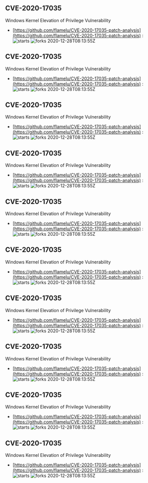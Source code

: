 ## CVE-2020-17035
 Windows Kernel Elevation of Privilege Vulnerability

- [https://github.com/flamelu/CVE-2020-17035-patch-analysis](https://github.com/flamelu/CVE-2020-17035-patch-analysis) :  
![starts](https://img.shields.io/github/stars/flamelu/CVE-2020-17035-patch-analysis.svg) 
![forks](https://img.shields.io/github/forks/flamelu/CVE-2020-17035-patch-analysis.svg) 
2020-12-28T08:13:55Z

## CVE-2020-17035
 Windows Kernel Elevation of Privilege Vulnerability

- [https://github.com/flamelu/CVE-2020-17035-patch-analysis](https://github.com/flamelu/CVE-2020-17035-patch-analysis) :  
![starts](https://img.shields.io/github/stars/flamelu/CVE-2020-17035-patch-analysis.svg) 
![forks](https://img.shields.io/github/forks/flamelu/CVE-2020-17035-patch-analysis.svg) 
2020-12-28T08:13:55Z

## CVE-2020-17035
 Windows Kernel Elevation of Privilege Vulnerability

- [https://github.com/flamelu/CVE-2020-17035-patch-analysis](https://github.com/flamelu/CVE-2020-17035-patch-analysis) :  
![starts](https://img.shields.io/github/stars/flamelu/CVE-2020-17035-patch-analysis.svg) 
![forks](https://img.shields.io/github/forks/flamelu/CVE-2020-17035-patch-analysis.svg) 
2020-12-28T08:13:55Z

## CVE-2020-17035
 Windows Kernel Elevation of Privilege Vulnerability

- [https://github.com/flamelu/CVE-2020-17035-patch-analysis](https://github.com/flamelu/CVE-2020-17035-patch-analysis) :  
![starts](https://img.shields.io/github/stars/flamelu/CVE-2020-17035-patch-analysis.svg) 
![forks](https://img.shields.io/github/forks/flamelu/CVE-2020-17035-patch-analysis.svg) 
2020-12-28T08:13:55Z

## CVE-2020-17035
 Windows Kernel Elevation of Privilege Vulnerability

- [https://github.com/flamelu/CVE-2020-17035-patch-analysis](https://github.com/flamelu/CVE-2020-17035-patch-analysis) :  
![starts](https://img.shields.io/github/stars/flamelu/CVE-2020-17035-patch-analysis.svg) 
![forks](https://img.shields.io/github/forks/flamelu/CVE-2020-17035-patch-analysis.svg) 
2020-12-28T08:13:55Z

## CVE-2020-17035
 Windows Kernel Elevation of Privilege Vulnerability

- [https://github.com/flamelu/CVE-2020-17035-patch-analysis](https://github.com/flamelu/CVE-2020-17035-patch-analysis) :  
![starts](https://img.shields.io/github/stars/flamelu/CVE-2020-17035-patch-analysis.svg) 
![forks](https://img.shields.io/github/forks/flamelu/CVE-2020-17035-patch-analysis.svg) 
2020-12-28T08:13:55Z

## CVE-2020-17035
 Windows Kernel Elevation of Privilege Vulnerability

- [https://github.com/flamelu/CVE-2020-17035-patch-analysis](https://github.com/flamelu/CVE-2020-17035-patch-analysis) :  
![starts](https://img.shields.io/github/stars/flamelu/CVE-2020-17035-patch-analysis.svg) 
![forks](https://img.shields.io/github/forks/flamelu/CVE-2020-17035-patch-analysis.svg) 
2020-12-28T08:13:55Z

## CVE-2020-17035
 Windows Kernel Elevation of Privilege Vulnerability

- [https://github.com/flamelu/CVE-2020-17035-patch-analysis](https://github.com/flamelu/CVE-2020-17035-patch-analysis) :  
![starts](https://img.shields.io/github/stars/flamelu/CVE-2020-17035-patch-analysis.svg) 
![forks](https://img.shields.io/github/forks/flamelu/CVE-2020-17035-patch-analysis.svg) 
2020-12-28T08:13:55Z

## CVE-2020-17035
 Windows Kernel Elevation of Privilege Vulnerability

- [https://github.com/flamelu/CVE-2020-17035-patch-analysis](https://github.com/flamelu/CVE-2020-17035-patch-analysis) :  
![starts](https://img.shields.io/github/stars/flamelu/CVE-2020-17035-patch-analysis.svg) 
![forks](https://img.shields.io/github/forks/flamelu/CVE-2020-17035-patch-analysis.svg) 
2020-12-28T08:13:55Z

## CVE-2020-17035
 Windows Kernel Elevation of Privilege Vulnerability

- [https://github.com/flamelu/CVE-2020-17035-patch-analysis](https://github.com/flamelu/CVE-2020-17035-patch-analysis) :  
![starts](https://img.shields.io/github/stars/flamelu/CVE-2020-17035-patch-analysis.svg) 
![forks](https://img.shields.io/github/forks/flamelu/CVE-2020-17035-patch-analysis.svg) 
2020-12-28T08:13:55Z

